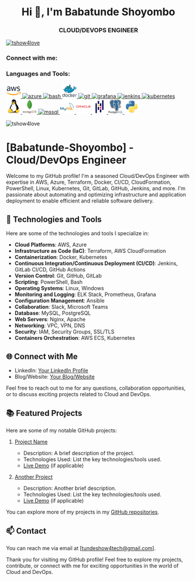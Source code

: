 <h1 align="center">Hi 👋, I'm Babatunde Shoyombo</h1>
<h3 align="center">CLOUD/DEVOPS ENGINEER</h3>

<p align="left"> <a href="https://github.com/ryo-ma/github-profile-trophy"><img src="https://github-profile-trophy.vercel.app/?username=tshow4love" alt="tshow4love" /></a> </p>

<h3 align="left">Connect with me:</h3>
<p align="left">
</p>

<h3 align="left">Languages and Tools:</h3>
<p align="left"> <a href="https://aws.amazon.com" target="_blank" rel="noreferrer"> <img src="https://raw.githubusercontent.com/devicons/devicon/master/icons/amazonwebservices/amazonwebservices-original-wordmark.svg" alt="aws" width="40" height="40"/> </a> <a href="https://azure.microsoft.com/en-in/" target="_blank" rel="noreferrer"> <img src="https://www.vectorlogo.zone/logos/microsoft_azure/microsoft_azure-icon.svg" alt="azure" width="40" height="40"/> </a> <a href="https://www.gnu.org/software/bash/" target="_blank" rel="noreferrer"> <img src="https://www.vectorlogo.zone/logos/gnu_bash/gnu_bash-icon.svg" alt="bash" width="40" height="40"/> </a> <a href="https://www.docker.com/" target="_blank" rel="noreferrer"> <img src="https://raw.githubusercontent.com/devicons/devicon/master/icons/docker/docker-original-wordmark.svg" alt="docker" width="40" height="40"/> </a> <a href="https://git-scm.com/" target="_blank" rel="noreferrer"> <img src="https://www.vectorlogo.zone/logos/git-scm/git-scm-icon.svg" alt="git" width="40" height="40"/> </a> <a href="https://grafana.com" target="_blank" rel="noreferrer"> <img src="https://www.vectorlogo.zone/logos/grafana/grafana-icon.svg" alt="grafana" width="40" height="40"/> </a> <a href="https://www.jenkins.io" target="_blank" rel="noreferrer"> <img src="https://www.vectorlogo.zone/logos/jenkins/jenkins-icon.svg" alt="jenkins" width="40" height="40"/> </a> <a href="https://kubernetes.io" target="_blank" rel="noreferrer"> <img src="https://www.vectorlogo.zone/logos/kubernetes/kubernetes-icon.svg" alt="kubernetes" width="40" height="40"/> </a> <a href="https://www.linux.org/" target="_blank" rel="noreferrer"> <img src="https://raw.githubusercontent.com/devicons/devicon/master/icons/linux/linux-original.svg" alt="linux" width="40" height="40"/> </a> <a href="https://www.mongodb.com/" target="_blank" rel="noreferrer"> <img src="https://raw.githubusercontent.com/devicons/devicon/master/icons/mongodb/mongodb-original-wordmark.svg" alt="mongodb" width="40" height="40"/> </a> <a href="https://www.microsoft.com/en-us/sql-server" target="_blank" rel="noreferrer"> <img src="https://www.svgrepo.com/show/303229/microsoft-sql-server-logo.svg" alt="mssql" width="40" height="40"/> </a> <a href="https://www.mysql.com/" target="_blank" rel="noreferrer"> <img src="https://raw.githubusercontent.com/devicons/devicon/master/icons/mysql/mysql-original-wordmark.svg" alt="mysql" width="40" height="40"/> </a> <a href="https://www.oracle.com/" target="_blank" rel="noreferrer"> <img src="https://raw.githubusercontent.com/devicons/devicon/master/icons/oracle/oracle-original.svg" alt="oracle" width="40" height="40"/> </a> <a href="https://pandas.pydata.org/" target="_blank" rel="noreferrer"> <img src="https://raw.githubusercontent.com/devicons/devicon/2ae2a900d2f041da66e950e4d48052658d850630/icons/pandas/pandas-original.svg" alt="pandas" width="40" height="40"/> </a> <a href="https://www.postgresql.org" target="_blank" rel="noreferrer"> <img src="https://raw.githubusercontent.com/devicons/devicon/master/icons/postgresql/postgresql-original-wordmark.svg" alt="postgresql" width="40" height="40"/> </a> <a href="https://www.python.org" target="_blank" rel="noreferrer"> <img src="https://raw.githubusercontent.com/devicons/devicon/master/icons/python/python-original.svg" alt="python" width="40" height="40"/> </a> </p>

<p><img align="center" src="https://github-readme-stats.vercel.app/api/top-langs?username=tshow4love&show_icons=true&locale=en&layout=compact" alt="tshow4love" /></p>

# [Babatunde-Shoyombo] - Cloud/DevOps Engineer

Welcome to my GitHub profile! I'm a seasoned Cloud/DevOps Engineer with expertise in AWS, Azure, Terraform, Docker, CI/CD, CloudFormation, PowerShell, Linux, Kubernetes, Git, GitLab, GitHub, Jenkins, and more. I'm passionate about automating and optimizing infrastructure and application deployment to enable efficient and reliable software delivery.

## 🔧 Technologies and Tools

Here are some of the technologies and tools I specialize in:

- **Cloud Platforms**: AWS, Azure
- **Infrastructure as Code (IaC)**: Terraform, AWS CloudFormation
- **Containerization**: Docker, Kubernetes
- **Continuous Integration/Continuous Deployment (CI/CD)**: Jenkins, GitLab CI/CD, GitHub Actions
- **Version Control**: Git, GitHub, GitLab
- **Scripting**: PowerShell, Bash
- **Operating Systems**: Linux, Windows
- **Monitoring and Logging**: ELK Stack, Prometheus, Grafana
- **Configuration Management**: Ansible
- **Collaboration**: Slack, Microsoft Teams
- **Database**: MySQL, PostgreSQL
- **Web Servers**: Nginx, Apache
- **Networking**: VPC, VPN, DNS
- **Security**: IAM, Security Groups, SSL/TLS
- **Containers Orchestration**: AWS ECS, Kubernetes

## 🌐 Connect with Me

- LinkedIn: [Your LinkedIn Profile](https://www.linkedin.com/in/babatunde-shoyombo/)
- Blog/Website: [Your Blog/Website](https://www.tshowtech.com)

Feel free to reach out to me for any questions, collaboration opportunities, or to discuss exciting projects related to Cloud and DevOps.

## 📚 Featured Projects

Here are some of my notable GitHub projects:

1. [Project Name](https://github.com/yourusername/project-name)
   - Description: A brief description of the project.
   - Technologies Used: List the key technologies/tools used.
   - [Live Demo](https://www.yourprojectdemo.com) (if applicable)
   
2. [Another Project](https://github.com/yourusername/another-project)
   - Description: Another brief description.
   - Technologies Used: List the key technologies/tools used.
   - [Live Demo](https://www.anotherprojectdemo.com) (if applicable)

You can explore more of my projects in my [GitHub repositories](https://github.com/tshow4love).

## 📫 Contact

You can reach me via email at [tundeshow4tech@gmail.com].

Thank you for visiting my GitHub profile! Feel free to explore my projects, contribute, or connect with me for exciting opportunities in the world of Cloud and DevOps.
